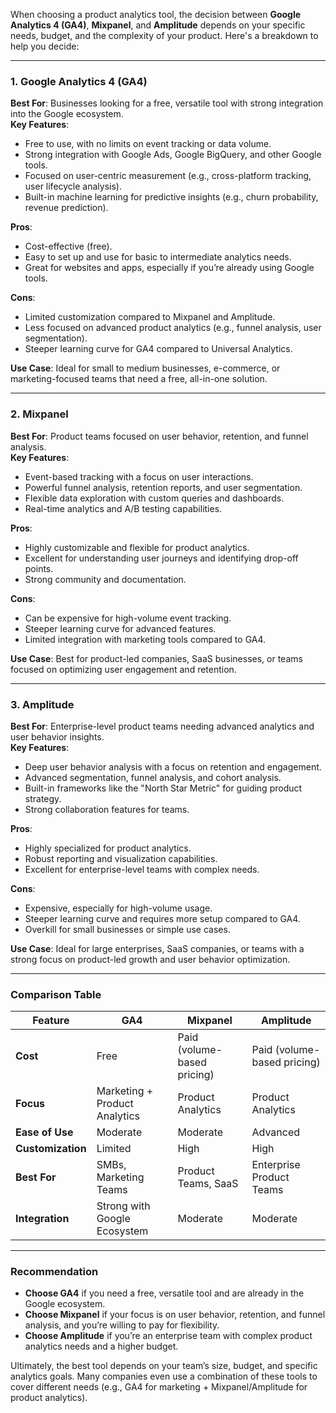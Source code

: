 When choosing a product analytics tool, the decision between **Google Analytics 4 (GA4)**, **Mixpanel**, and **Amplitude** depends on your specific needs, budget, and the complexity of your product. Here's a breakdown to help you decide:

---

### **1. Google Analytics 4 (GA4)**
**Best For**: Businesses looking for a free, versatile tool with strong integration into the Google ecosystem.  
**Key Features**:  
- Free to use, with no limits on event tracking or data volume.  
- Strong integration with Google Ads, Google BigQuery, and other Google tools.  
- Focused on user-centric measurement (e.g., cross-platform tracking, user lifecycle analysis).  
- Built-in machine learning for predictive insights (e.g., churn probability, revenue prediction).  

**Pros**:  
- Cost-effective (free).  
- Easy to set up and use for basic to intermediate analytics needs.  
- Great for websites and apps, especially if you’re already using Google tools.  

**Cons**:  
- Limited customization compared to Mixpanel and Amplitude.  
- Less focused on advanced product analytics (e.g., funnel analysis, user segmentation).  
- Steeper learning curve for GA4 compared to Universal Analytics.  

**Use Case**: Ideal for small to medium businesses, e-commerce, or marketing-focused teams that need a free, all-in-one solution.

---

### **2. Mixpanel**
**Best For**: Product teams focused on user behavior, retention, and funnel analysis.  
**Key Features**:  
- Event-based tracking with a focus on user interactions.  
- Powerful funnel analysis, retention reports, and user segmentation.  
- Flexible data exploration with custom queries and dashboards.  
- Real-time analytics and A/B testing capabilities.  

**Pros**:  
- Highly customizable and flexible for product analytics.  
- Excellent for understanding user journeys and identifying drop-off points.  
- Strong community and documentation.  

**Cons**:  
- Can be expensive for high-volume event tracking.  
- Steeper learning curve for advanced features.  
- Limited integration with marketing tools compared to GA4.  

**Use Case**: Best for product-led companies, SaaS businesses, or teams focused on optimizing user engagement and retention.

---

### **3. Amplitude**
**Best For**: Enterprise-level product teams needing advanced analytics and user behavior insights.  
**Key Features**:  
- Deep user behavior analysis with a focus on retention and engagement.  
- Advanced segmentation, funnel analysis, and cohort analysis.  
- Built-in frameworks like the "North Star Metric" for guiding product strategy.  
- Strong collaboration features for teams.  

**Pros**:  
- Highly specialized for product analytics.  
- Robust reporting and visualization capabilities.  
- Excellent for enterprise-level teams with complex needs.  

**Cons**:  
- Expensive, especially for high-volume usage.  
- Steeper learning curve and requires more setup compared to GA4.  
- Overkill for small businesses or simple use cases.  

**Use Case**: Ideal for large enterprises, SaaS companies, or teams with a strong focus on product-led growth and user behavior optimization.

---

### **Comparison Table**

| Feature                | GA4                          | Mixpanel                    | Amplitude                   |
|------------------------|------------------------------|-----------------------------|-----------------------------|
| **Cost**               | Free                         | Paid (volume-based pricing) | Paid (volume-based pricing) |
| **Focus**              | Marketing + Product Analytics| Product Analytics           | Product Analytics           |
| **Ease of Use**        | Moderate                     | Moderate                    | Advanced                    |
| **Customization**      | Limited                      | High                        | High                        |
| **Best For**           | SMBs, Marketing Teams        | Product Teams, SaaS         | Enterprise Product Teams    |
| **Integration**        | Strong with Google Ecosystem | Moderate                    | Moderate                    |

---

### **Recommendation**
- **Choose GA4** if you need a free, versatile tool and are already in the Google ecosystem.  
- **Choose Mixpanel** if your focus is on user behavior, retention, and funnel analysis, and you’re willing to pay for flexibility.  
- **Choose Amplitude** if you’re an enterprise team with complex product analytics needs and a higher budget.  

Ultimately, the best tool depends on your team’s size, budget, and specific analytics goals. Many companies even use a combination of these tools to cover different needs (e.g., GA4 for marketing + Mixpanel/Amplitude for product analytics).
